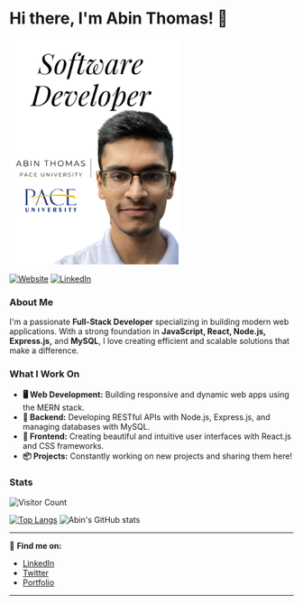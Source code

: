# Hi there, I'm Abin Thomas! 👋
<img src="https://github.com/a-box31/a-box31/blob/main/Web%20Developer.png" width="300" style="inline-block">

[![Website](https://img.shields.io/badge/Website-abinthomas.net-blue?style=flat-square&logo=google-chrome)](https://www.abinthomas.net)
[![LinkedIn](https://img.shields.io/badge/LinkedIn-Connect-blue?style=flat-square&logo=linkedin)](https://www.linkedin.com/in/abin-thomas-89361b25b)

### About Me
I'm a passionate **Full-Stack Developer** specializing in building modern web applications. With a strong foundation in **JavaScript, React, Node.js, Express.js,** and **MySQL**, I love creating efficient and scalable solutions that make a difference.


### What I Work On
- **🖥️ Web Development:** Building responsive and dynamic web apps using the MERN stack.
- **💾 Backend:** Developing RESTful APIs with Node.js, Express.js, and managing databases with MySQL.
- **🎨 Frontend:** Creating beautiful and intuitive user interfaces with React.js and CSS frameworks.
- **📦 Projects:** Constantly working on new projects and sharing them here!

### Stats
![Visitor Count](https://komarev.com/ghpvc/?username=a-box31&style=flat-square)

[![Top Langs](https://github-readme-stats.vercel.app/api/top-langs/?username=a-box31&layout=compact)](https://github.com/a-box31/github-readme-stats)
![Abin's GitHub stats](https://github-readme-stats.vercel.app/api?username=a-box31&show_icons=true&theme=radical)

---

🔗 **Find me on:**
- [LinkedIn](https://www.linkedin.com/in/abin-thomas-89361b25b)
- [Twitter](https://x.com/thomaa2031)
- [Portfolio](https://www.abinthomas.net)
---
